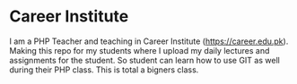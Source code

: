 # Career Institute
I am a PHP Teacher and teaching in Career Institute (https://career.edu.pk). Making this repo for my students where I upload my daily lectures and assignments for the student. So student can learn how to use GIT as well during their PHP class. This is total a bigners class.
